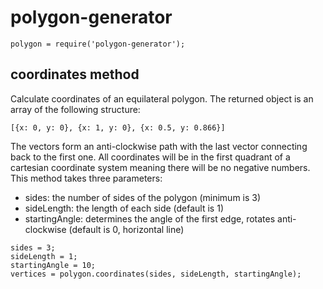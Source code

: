 # polygon-generator
```
polygon = require('polygon-generator');
```
## coordinates method
Calculate coordinates of an equilateral polygon. The returned object is an array of the following structure:
```
[{x: 0, y: 0}, {x: 1, y: 0}, {x: 0.5, y: 0.866}]
```
The vectors form an anti-clockwise path with the last vector connecting back to the first one.
All coordinates will be in the first quadrant of a cartesian coordinate system meaning there will be no negative numbers.
This method takes three parameters:
- sides: the number of sides of the polygon (minimum is 3)
- sideLength: the length of each side (default is 1)
- startingAngle: determines the angle of the first edge, rotates anti-clockwise (default is 0, horizontal line)
```
sides = 3;
sideLength = 1;
startingAngle = 10;
vertices = polygon.coordinates(sides, sideLength, startingAngle);
```
